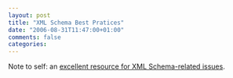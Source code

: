 ```yaml
---
layout: post
title: "XML Schema Best Pratices"
date: "2006-08-31T11:47:00+01:00"
comments: false
categories: 
---
```


<p>Note to self: an <a href="http://www.xfront.com/BestPracticesHomepage.html">excellent resource for XML Schema-related issues</a>.</p>


